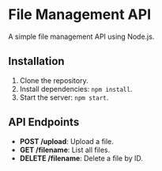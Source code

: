 # File Management API

A simple file management API using Node.js.

## Installation

1. Clone the repository.
2. Install dependencies: `npm install`.
3. Start the server: `npm start`.

## API Endpoints

- **POST /upload**: Upload a file.
- **GET /filename**: List all files.
- **DELETE /filename**: Delete a file by ID.

